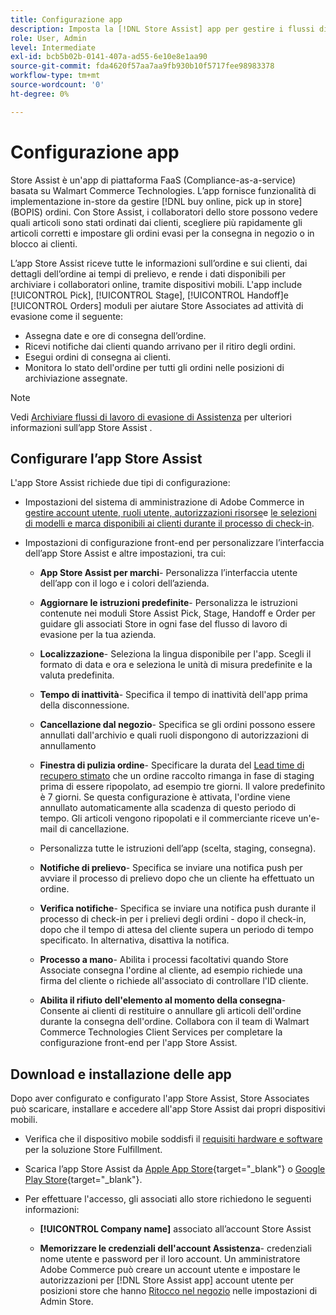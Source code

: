 ```yaml
---
title: Configurazione app
description: Imposta la [!DNL Store Assist] app per gestire i flussi di lavoro e i processi di acquisto online e di evasione dei negozi end-to-end, scegliere gli ordini nei negozi.
role: User, Admin
level: Intermediate
exl-id: bcb5b02b-0141-407a-ad55-6e10e8e1aa90
source-git-commit: fda4620f57aa7aa9fb930b10f5717fee98983378
workflow-type: tm+mt
source-wordcount: '0'
ht-degree: 0%

---
```


# Configurazione app

Store Assist è un&#39;app di piattaforma FaaS (Compliance-as-a-service) basata su Walmart Commerce Technologies. L’app fornisce funzionalità di implementazione in-store da gestire [!DNL buy online, pick up in store] (BOPIS) ordini. Con Store Assist, i collaboratori dello store possono vedere quali articoli sono stati ordinati dai clienti, scegliere più rapidamente gli articoli corretti e impostare gli ordini evasi per la consegna in negozio o in blocco ai clienti.

L’app Store Assist riceve tutte le informazioni sull’ordine e sui clienti, dai dettagli dell’ordine ai tempi di prelievo, e rende i dati disponibili per archiviare i collaboratori online, tramite dispositivi mobili. L&#39;app include [!UICONTROL Pick], [!UICONTROL Stage], [!UICONTROL Handoff]e [!UICONTROL Orders] moduli per aiutare Store Associates ad attività di evasione come il seguente:

- Assegna date e ore di consegna dell’ordine.
- Ricevi notifiche dai clienti quando arrivano per il ritiro degli ordini.
- Esegui ordini di consegna ai clienti.
- Monitora lo stato dell&#39;ordine per tutti gli ordini nelle posizioni di archiviazione assegnate.

>[!NOTE]
>
>Vedi [Archiviare flussi di lavoro di evasione di Assistenza](store-assist-modules.md) per ulteriori informazioni sull’app Store Assist .

## Configurare l’app Store Assist

L&#39;app Store Assist richiede due tipi di configurazione:

- Impostazioni del sistema di amministrazione di Adobe Commerce in [gestire account utente, ruoli utente, autorizzazioni risorse](user-setup.md)e [le selezioni di modelli e marca disponibili ai clienti durante il processo di check-in](check-in-experience-setup.md).

- Impostazioni di configurazione front-end per personalizzare l’interfaccia dell’app Store Assist e altre impostazioni, tra cui:

   - **App Store Assist per marchi**- Personalizza l’interfaccia utente dell’app con il logo e i colori dell’azienda.

   - **Aggiornare le istruzioni predefinite**- Personalizza le istruzioni contenute nei moduli Store Assist Pick, Stage, Handoff e Order per guidare gli associati Store in ogni fase del flusso di lavoro di evasione per la tua azienda.

   - **Localizzazione**- Seleziona la lingua disponibile per l&#39;app. Scegli il formato di data e ora e seleziona le unità di misura predefinite e la valuta predefinita.

   - **Tempo di inattività**- Specifica il tempo di inattività dell&#39;app prima della disconnessione.

   - **Cancellazione dal negozio**- Specifica se gli ordini possono essere annullati dall&#39;archivio e quali ruoli dispongono di autorizzazioni di annullamento

   - **Finestra di pulizia ordine**- Specificare la durata del [Lead time di recupero stimato](enable-general.md#delivery-method-title-configuration) che un ordine raccolto rimanga in fase di staging prima di essere ripopolato, ad esempio tre giorni. Il valore predefinito è 7 giorni. Se questa configurazione è attivata, l&#39;ordine viene annullato automaticamente alla scadenza di questo periodo di tempo. Gli articoli vengono ripopolati e il commerciante riceve un&#39;e-mail di cancellazione.

   - Personalizza tutte le istruzioni dell’app (scelta, staging, consegna).

   - **Notifiche di prelievo**- Specifica se inviare una notifica push per avviare il processo di prelievo dopo che un cliente ha effettuato un ordine.

   - **Verifica notifiche**- Specifica se inviare una notifica push durante il processo di check-in per i prelievi degli ordini - dopo il check-in, dopo che il tempo di attesa del cliente supera un periodo di tempo specificato. In alternativa, disattiva la notifica.

   - **Processo a mano**- Abilita i processi facoltativi quando Store Associate consegna l&#39;ordine al cliente, ad esempio richiede una firma del cliente o richiede all&#39;associato di controllare l&#39;ID cliente.

   - **Abilita il rifiuto dell&#39;elemento al momento della consegna**- Consente ai clienti di restituire o annullare gli articoli dell&#39;ordine durante la consegna dell&#39;ordine.
   Collabora con il team di Walmart Commerce Technologies Client Services per completare la configurazione front-end per l&#39;app Store Assist.

## Download e installazione delle app

Dopo aver configurato e configurato l&#39;app Store Assist, Store Associates può scaricare, installare e accedere all&#39;app Store Assist dai propri dispositivi mobili.

- Verifica che il dispositivo mobile soddisfi il [requisiti hardware e software](solution-requirements.md#store-assist-app-requirements) per la soluzione Store Fulfillment.

- Scarica l’app Store Assist da [Apple App Store](https://apps.apple.com/us/app/store-assist-by-walmart/id1609281539){target=&quot;_blank&quot;} o [Google Play Store](https://play.google.com/store/apps/details?id=com.walmart.faas.storeassist){target=&quot;_blank&quot;}.

- Per effettuare l&#39;accesso, gli associati allo store richiedono le seguenti informazioni:

   - **[!UICONTROL Company name]** associato all’account Store Assist

   - **Memorizzare le credenziali dell&#39;account Assistenza**- credenziali nome utente e password per il loro account.
   Un amministratore Adobe Commerce può creare un account utente e impostare le autorizzazioni per [!DNL Store Assist app] account utente per posizioni store che hanno [Ritocco nel negozio](merchant-store-configuration.md#pickup-location-configuration) nelle impostazioni di Admin Store.
